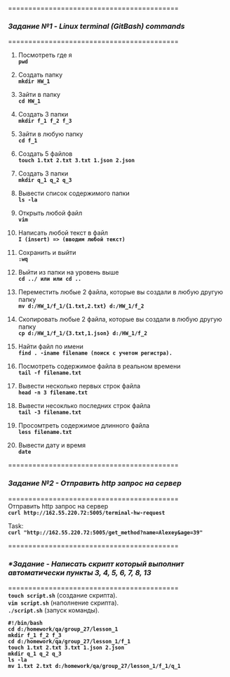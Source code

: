 ==========================================  
### _Задание №1 - Linux terminal (GitBash) commands_
==========================================

1. Посмотреть где я  
**`pwd`**

3. Создать папку  
**`mkdir HW_1`**

5. Зайти в папку  
**`cd HW_1`**
7. Cоздать 3 папки  
**`mkdir f_1 f_2 f_3`**
5. Зайти в любую папку  
**`cd f_1`**
6. Создать 5 файлов  
**`touch 1.txt 2.txt 3.txt 1.json 2.json`**
7. Создать 3 папки  
**`mkdir q_1 q_2 q_3`**
8. Вывести список содержимого папки  
**`ls -la`**
9. Открыть любой файл  
**`vim`**
10. Написать любой текст в файл  
**`I (insert) => (вводим любой текст)`**
11. Сохранить и выйти  
**`:wq`**
12. Выйти из папки на уровень выше  
**`cd ../ или или cd ..`**
13. Переместить любые 2 файла, которые вы создали в любую другую папку  
**`mv d:/HW_1/f_1/{1.txt,2.txt} d:/HW_1/f_2`**
14. Скопировать любые 2 файла, которые вы создали в любую другую папку  
**`cp d:/HW_1/f_1/{3.txt,1.json} d:/HW_1/f_2`**
15. Найти файл по имени  
**`find . -iname filename (поиск с учетом регистра).`**
16. Посмотреть содержимое файла в реальном времени  
**`tail -f filename.txt`**
17. Вывести несколько первых строк файла  
**`head -n 3 filename.txt`**
18. Вывести несоклько последних строк файла  
**`tail -3 filename.txt`**
19. Просомтреть содержимое длинного файла  
**`less filename.txt`**
20. Вывести дату и время  
**`date`**



   
==========================================  
### _Задание №2 - Отправить http запрос на сервер_
==========================================  
Отправить http запрос на сервер   
**`curl http://162.55.220.72:5005/terminal-hw-request`**

Task:  
**`curl "http://162.55.220.72:5005/get_method?name=Alexey&age=39"`**



==========================================  
### _*Задание - Написать скрипт который выполнит автоматически пункты 3, 4, 5, 6, 7, 8, 13_
==========================================  
**`touch script.sh`** (создание скрипта).  
**`vim script.sh`** (наполнение скрипта).  
**`./script.sh`** (запуск команды).  

**`#!/bin/bash`**  
**`cd d:/homework/qa/group_27/lesson_1`**  
**`mkdir f_1 f_2 f_3`**  
**`cd d:/homework/qa/group_27/lesson_1/f_1`**  
**`touch 1.txt 2.txt 3.txt 1.json 2.json`**  
**`mkdir q_1 q_2 q_3`**  
**`ls -la`**  
**`mv 1.txt 2.txt d:/homework/qa/group_27/lesson_1/f_1/q_1`**
